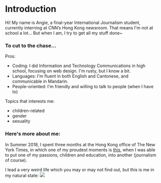 # Introduction

Hi!
My name is Angie, a final-year International Journalism student, currently interning at CNN’s Hong Kong newsroom. 
That means I'm not at school a lot... But when I am, I try to get all my stuff done~

### To cut to the chase...
Pros:
* Coding: I did Information and Technology Communications in high school, focusing on web design. 
          I'm rusty, but I know a bit.
* Languages: I'm fluent in both English and Cantonese, and communicable in Mandarin.
* People-oriented: I'm friendly and willing to talk to people (when I have to)

Topics that interests me: 
* children-related
* gender
* sexuality

### Here's more about me:
In Summer 2018, I spent three months at the Hong Kong office of The New York Times, in which one of my proudest moments is <a href="https://www.nytimes.com/2018/08/22/world/asia/hong-kong-schools-.html" target="_blank" title="this">this</a>, when I was able to put one of my passions, children and education, into another (journalism of course).

I lead a very weird life which you may or may not find out, but this is me in my natural state:
![](https://angeliquechan.files.wordpress.com/2019/01/profile-pic-1x1.jpg?w=410&h=410)

